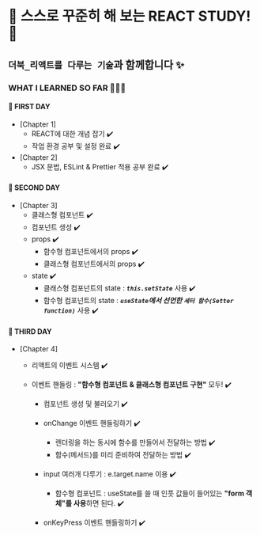 # 🫧 스스로 꾸준히 해 보는 REACT STUDY! 🫧

## `더북_리액트를 다루는 기술`과 함께합니다 ✨

### WHAT I LEARNED SO FAR 👩🏻‍💻

#### 📌 FIRST DAY

- [Chapter 1]
  - REACT에 대한 개념 잡기 ✔️
  - 작업 환경 공부 및 설정 완료 ✔️
- [Chapter 2]
  - JSX 문법, ESLint & Prettier 적용 공부 완료 ✔️

#### 📌 SECOND DAY

- [Chapter 3]
  - 클래스형 컴포넌트 ✔️
  - 컴포넌트 생성 ✔️
  - props ✔️
    - 함수형 컴포넌트에서의 props ✔️
    - 클래스형 컴포넌트에서의 props ✔️
  - state ✔️
    - 클래스형 컴포넌트의 state : **_`this.setState`_** 사용 ✔️
    - 함수형 컴포넌트의 state : **_`useState`에서 선언한 `세터 함수(Setter function)`_** 사용 ✔️

#### 📌 THIRD DAY

- [Chapter 4]

  - 리액트의 이벤트 시스템 ✔️
  - 이벤트 핸들링 : **"함수형 컴포넌트 & 클래스형 컴포넌트 구현"** 모두! ✔️

    - 컴포넌트 생성 및 불러오기 ✔️
    - onChange 이벤트 핸들링하기 ✔️
      - 렌더링을 하는 동시에 함수를 만들어서 전달하는 방법 ✔️
      - 함수(메서드)를 미리 준비하여 전달하는 방법 ✔️
    - input 여러개 다루기 : e.target.name 이용 ✔️

      - 함수형 컴포넌트 : useState를 쓸 때 인풋 값들이 들어있는 **"form 객체"를 사용**하면 된다. ✔️

    - onKeyPress 이벤트 핸들링하기 ✔️
